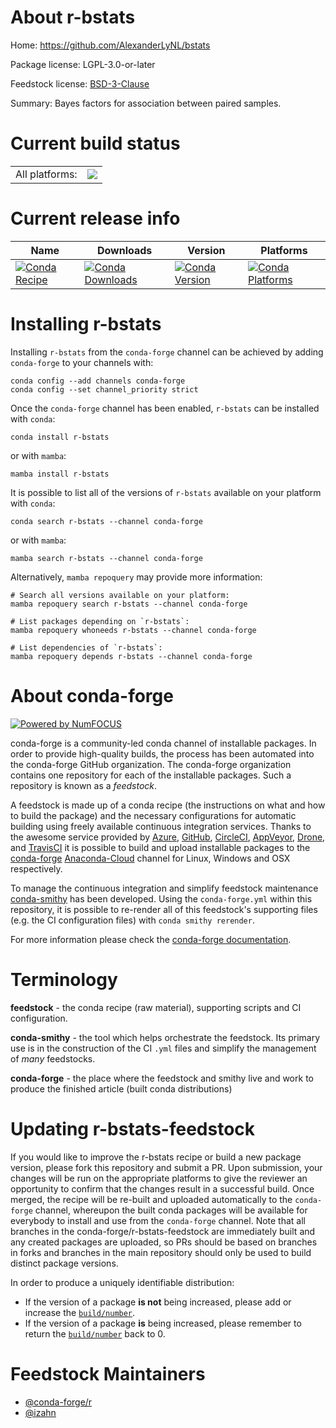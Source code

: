 About r-bstats
==============

Home: https://github.com/AlexanderLyNL/bstats

Package license: LGPL-3.0-or-later

Feedstock license: [BSD-3-Clause](https://github.com/conda-forge/r-bstats-feedstock/blob/main/LICENSE.txt)

Summary: Bayes factors for association between paired samples.

Current build status
====================


<table><tr><td>All platforms:</td>
    <td>
      <a href="https://dev.azure.com/conda-forge/feedstock-builds/_build/latest?definitionId=13612&branchName=main">
        <img src="https://dev.azure.com/conda-forge/feedstock-builds/_apis/build/status/r-bstats-feedstock?branchName=main">
      </a>
    </td>
  </tr>
</table>

Current release info
====================

| Name | Downloads | Version | Platforms |
| --- | --- | --- | --- |
| [![Conda Recipe](https://img.shields.io/badge/recipe-r--bstats-green.svg)](https://anaconda.org/conda-forge/r-bstats) | [![Conda Downloads](https://img.shields.io/conda/dn/conda-forge/r-bstats.svg)](https://anaconda.org/conda-forge/r-bstats) | [![Conda Version](https://img.shields.io/conda/vn/conda-forge/r-bstats.svg)](https://anaconda.org/conda-forge/r-bstats) | [![Conda Platforms](https://img.shields.io/conda/pn/conda-forge/r-bstats.svg)](https://anaconda.org/conda-forge/r-bstats) |

Installing r-bstats
===================

Installing `r-bstats` from the `conda-forge` channel can be achieved by adding `conda-forge` to your channels with:

```
conda config --add channels conda-forge
conda config --set channel_priority strict
```

Once the `conda-forge` channel has been enabled, `r-bstats` can be installed with `conda`:

```
conda install r-bstats
```

or with `mamba`:

```
mamba install r-bstats
```

It is possible to list all of the versions of `r-bstats` available on your platform with `conda`:

```
conda search r-bstats --channel conda-forge
```

or with `mamba`:

```
mamba search r-bstats --channel conda-forge
```

Alternatively, `mamba repoquery` may provide more information:

```
# Search all versions available on your platform:
mamba repoquery search r-bstats --channel conda-forge

# List packages depending on `r-bstats`:
mamba repoquery whoneeds r-bstats --channel conda-forge

# List dependencies of `r-bstats`:
mamba repoquery depends r-bstats --channel conda-forge
```


About conda-forge
=================

[![Powered by
NumFOCUS](https://img.shields.io/badge/powered%20by-NumFOCUS-orange.svg?style=flat&colorA=E1523D&colorB=007D8A)](https://numfocus.org)

conda-forge is a community-led conda channel of installable packages.
In order to provide high-quality builds, the process has been automated into the
conda-forge GitHub organization. The conda-forge organization contains one repository
for each of the installable packages. Such a repository is known as a *feedstock*.

A feedstock is made up of a conda recipe (the instructions on what and how to build
the package) and the necessary configurations for automatic building using freely
available continuous integration services. Thanks to the awesome service provided by
[Azure](https://azure.microsoft.com/en-us/services/devops/), [GitHub](https://github.com/),
[CircleCI](https://circleci.com/), [AppVeyor](https://www.appveyor.com/),
[Drone](https://cloud.drone.io/welcome), and [TravisCI](https://travis-ci.com/)
it is possible to build and upload installable packages to the
[conda-forge](https://anaconda.org/conda-forge) [Anaconda-Cloud](https://anaconda.org/)
channel for Linux, Windows and OSX respectively.

To manage the continuous integration and simplify feedstock maintenance
[conda-smithy](https://github.com/conda-forge/conda-smithy) has been developed.
Using the ``conda-forge.yml`` within this repository, it is possible to re-render all of
this feedstock's supporting files (e.g. the CI configuration files) with ``conda smithy rerender``.

For more information please check the [conda-forge documentation](https://conda-forge.org/docs/).

Terminology
===========

**feedstock** - the conda recipe (raw material), supporting scripts and CI configuration.

**conda-smithy** - the tool which helps orchestrate the feedstock.
                   Its primary use is in the construction of the CI ``.yml`` files
                   and simplify the management of *many* feedstocks.

**conda-forge** - the place where the feedstock and smithy live and work to
                  produce the finished article (built conda distributions)


Updating r-bstats-feedstock
===========================

If you would like to improve the r-bstats recipe or build a new
package version, please fork this repository and submit a PR. Upon submission,
your changes will be run on the appropriate platforms to give the reviewer an
opportunity to confirm that the changes result in a successful build. Once
merged, the recipe will be re-built and uploaded automatically to the
`conda-forge` channel, whereupon the built conda packages will be available for
everybody to install and use from the `conda-forge` channel.
Note that all branches in the conda-forge/r-bstats-feedstock are
immediately built and any created packages are uploaded, so PRs should be based
on branches in forks and branches in the main repository should only be used to
build distinct package versions.

In order to produce a uniquely identifiable distribution:
 * If the version of a package **is not** being increased, please add or increase
   the [``build/number``](https://docs.conda.io/projects/conda-build/en/latest/resources/define-metadata.html#build-number-and-string).
 * If the version of a package **is** being increased, please remember to return
   the [``build/number``](https://docs.conda.io/projects/conda-build/en/latest/resources/define-metadata.html#build-number-and-string)
   back to 0.

Feedstock Maintainers
=====================

* [@conda-forge/r](https://github.com/conda-forge/r/)
* [@izahn](https://github.com/izahn/)

